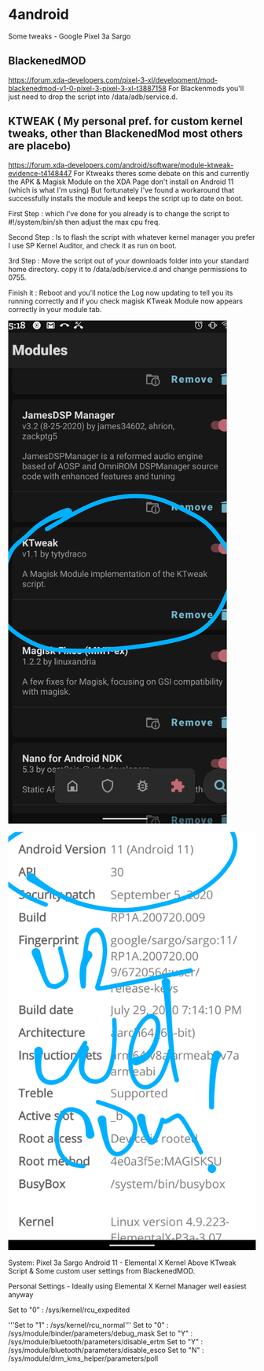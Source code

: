 # 4android
Some tweaks - Google Pixel 3a Sargo
## BlackenedMOD
https://forum.xda-developers.com/pixel-3-xl/development/mod-blackenedmod-v1-0-pixel-3-pixel-3-xl-t3887158
For Blackenmods you'll just need to drop the script into /data/adb/service.d.

## KTWEAK ( My personal pref. for custom kernel tweaks, other than BlackenedMod most others are placebo)

https://forum.xda-developers.com/android/software/module-ktweak-evidence-t4148447
For Ktweaks theres some debate on this and currently the APK & Magisk Module on the XDA Page don't install 
on Android 11 (which is what I'm using) But fortunately I've found a workaround that successfully installs the 
module and keeps the script up to date on boot.

First Step : which I've done for you already is to change the script to #!/system/bin/sh then adjust the max
cpu freq.  

Second Step : Is to flash the script with whatever kernel manager you prefer I use SP Kernel Auditor, and 
check it as run on boot.  

3rd Step : Move the script out of your downloads folder into your standard home directory.
copy it to /data/adb/service.d and change permissions to 0755.  

Finish it : Reboot and you'll notice the Log now updating to 
tell you its running correctly and if you check magisk KTweak Module now appears correctly in your module tab.


![preview](Screenshot_20201022-051829.png)

![preview](Screenshot_20201022-051929.png)

System:
Pixel 3a Sargo
Android 11 - Elemental X Kernel
Above KTweak Script & Some custom user settings from BlackenedMOD.

Personal Settings - Ideally using Elemental X Kernel Manager well easiest anyway

Set to "0" : /sys/kernel/rcu_expedited

'''Set to "1" : /sys/kernel/rcu_normal'''
Set to "0" : /sys/module/binder/parameters/debug_mask
Set to "Y" : /sys/module/bluetooth/parameters/disable_ertm
Set to "Y" : /sys/module/bluetooth/parameters/disable_esco
Set to "N" : /sys/module/drm_kms_helper/parameters/poll
